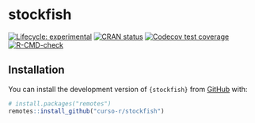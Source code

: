 
<!-- README.md is generated from README.Rmd. Please edit that file -->

# stockfish

<!-- badges: start -->

[![Lifecycle:
experimental](https://img.shields.io/badge/lifecycle-experimental-orange.svg)](https://www.tidyverse.org/lifecycle/#experimental)
[![CRAN
status](https://www.r-pkg.org/badges/version/stockfish)](https://CRAN.R-project.org/package=stockfish)
[![Codecov test
coverage](https://codecov.io/gh/curso-r/stockfish/branch/master/graph/badge.svg)](https://codecov.io/gh/curso-r/stockfish?branch=master)
[![R-CMD-check](https://github.com/curso-r/stockfish/workflows/R-CMD-check/badge.svg)](https://github.com/curso-r/stockfish/actions)
<!-- badges: end -->

## Installation

You can install the development version of `{stockfish}` from
[GitHub](https://github.com/curso-r/stockfish) with:

``` r
# install.packages("remotes")
remotes::install_github("curso-r/stockfish")
```
